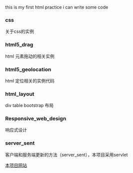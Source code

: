 this is my first html practice
i can write some code

### css 
关于css的实例

### html5_drag
html 元素拖动的相关实例

### html5_geolocation
html 定位相关的实例代码

### html_layout
div table bootstrap 布局

### Responsive_web_design
响应式设计

### server_sent
客户端和服务端更新的方法（server_sent），本项目采用servlet

[本项目网站](https://github.com/841125419/html-practice "https://github.com/841125419/html-practice")

